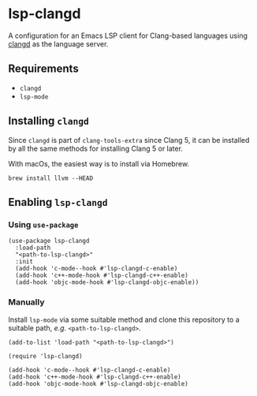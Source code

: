 # lsp-clangd

A configuration for an Emacs LSP client for Clang-based languages
using
[clangd](https://github.com/llvm-mirror/clang-tools-extra/tree/master/clangd)
as the language server.

## Requirements

* `clangd`
* `lsp-mode`

## Installing `clangd`

Since `clangd` is part of `clang-tools-extra` since Clang 5, it can be
installed by all the same methods for installing Clang 5 or later.

With macOs, the easiest way is to install via Homebrew.

``` shell
brew install llvm --HEAD
```

## Enabling `lsp-clangd`

### Using `use-package`

``` emacs-lisp
(use-package lsp-clangd
  :load-path
  "<path-to-lsp-clangd>"
  :init
  (add-hook 'c-mode--hook #'lsp-clangd-c-enable)
  (add-hook 'c++-mode-hook #'lsp-clangd-c++-enable)
  (add-hook 'objc-mode-hook #'lsp-clangd-objc-enable))
```

### Manually

Install `lsp-mode` via some suitable method and clone this repository
to a suitable path, *e.g.* `<path-to-lsp-clangd>`.

```emacs-lisp
(add-to-list 'load-path "<path-to-lsp-clangd>")

(require 'lsp-clangd)

(add-hook 'c-mode--hook #'lsp-clangd-c-enable)
(add-hook 'c++-mode-hook #'lsp-clangd-c++-enable)
(add-hook 'objc-mode-hook #'lsp-clangd-objc-enable)
```
